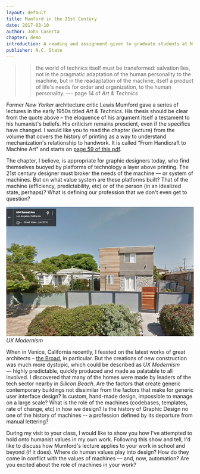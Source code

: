 ```yaml
---
layout: default
title: Mumford in the 21st Century
date: 2017-03-10
author: John Caserta
chapter: demo
introduction: A reading and assignment given to graduate students at N.C. State in mid-March 2017.
publisher: N.C. State
---
```


>> the world of technics itself must be transformed: salvation lies, not in the pragmatic adaptation of the human personality to the machine, but in the readaptation of the machine, itself a product of life's needs for order and organization, to the human personality. --- page 14 of <cite data-parent="Lewis Mumford. Columbia Univ. Press, 1951">Art & Technics</cite>

Former *New Yorker* architecture critic Lewis Mumford gave a series of lectures in the early 1950s titled *Art & Technics*. His thesis should be clear from the quote above – the eloquence of his argument itself a testament to his humanist's beliefs. His criticism remains prescient, even if the specifics have changed. I would like you to read the chapter (lecture) from the volume that covers the history of printing as a way to understand mechanization's relationship to handwork. It is called “From Handicraft to Machine Art” and starts on [page 59 of this pdf](https://monoskop.org/images/e/e8/Mumford_Lewis_Art_and_Technics.pdf).

The chapter, I believe, is appropriate for graphic designers today, who find themselves buoyed by platforms of technology a layer above printing. The 21st century designer must broker the needs of the machine — or system of machines. But on what value system are these platforms built? That of the machine (efficiency, predictability, etc) or of the person (in an idealized state, perhaps)? What is defining our profession that we don't even get to question?

![UX Modernism](/img/uxmodernism.png)
*UX Modernism*

When in Venice, California recently, I feasted on the latest works of great architects – [the Broad](https://www.google.com/search?q=the+broad+museum+los+angeles&source=lnms&tbm=isch&sa=X&ved=0ahUKEwin9Ijx08zSAhVns1QKHYMHBxIQ_AUICSgC&biw=805&bih=739), in particular. But the creations of new construction was much more dystopic, which could be described as *UX Modernism* — highly predictable, quickly produced and made as palatable to all involved. I discovered that many of the homes were made by leaders of the tech sector nearby in *Silicon Beach*. Are the factors that create generic contemporary buildings not dissimilar from the factors that make for generic user interface design? Is custom, hand-made design, impossible to manage on a large scale? What is the role of the machines (codebases, templates, rate of change, etc) in how we design? Is the history of Graphic Design no one of the history of machines -- a profession defined by its departure from manual lettering?

During my visit to your class, I would like to show you how I've attempted to hold onto humanist values in my own work. Following this show and tell, I'd like to discuss how Mumford's lecture applies to your work in school and beyond (if it does). Where do human values play into design? How do they come in conflict with the values of machines — and, now, automation? Are you excited about the role of machines in your work?
